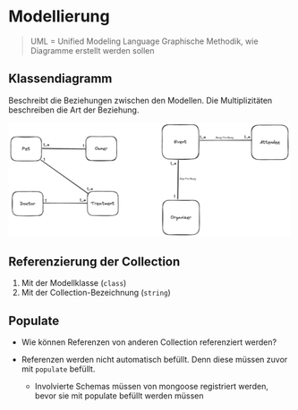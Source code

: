 # Modellierung

> UML = Unified Modeling Language
> Graphische Methodik, wie Diagramme erstellt werden sollen

## Klassendiagramm

Beschreibt die Beziehungen zwischen den Modellen.
Die Multiplizitäten beschreiben die Art der Beziehung.

![Klassendiagramm](.excalidraw.png)

## Referenzierung der Collection

1. Mit der Modellklasse (`class`)
2. Mit der Collection-Bezeichnung (`string`)

## Populate

- Wie können Referenzen von anderen Collection referenziert werden?

- Referenzen werden nicht automatisch befüllt. Denn diese müssen zuvor mit `populate` befüllt.
  - Involvierte Schemas müssen von mongoose registriert werden, bevor sie mit populate befüllt werden müssen
